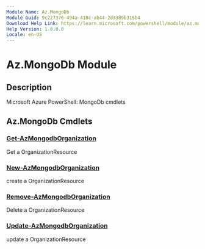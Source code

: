 ```yaml
---
Module Name: Az.MongoDb
Module Guid: 9c227376-494a-418c-ab44-2d3389b315b4
Download Help Link: https://learn.microsoft.com/powershell/module/az.mongodb
Help Version: 1.0.0.0
Locale: en-US
---
```


# Az.MongoDb Module
## Description
Microsoft Azure PowerShell: MongoDb cmdlets

## Az.MongoDb Cmdlets
### [Get-AzMongodbOrganization](Get-AzMongodbOrganization.md)
Get a OrganizationResource

### [New-AzMongodbOrganization](New-AzMongodbOrganization.md)
create a OrganizationResource

### [Remove-AzMongodbOrganization](Remove-AzMongodbOrganization.md)
Delete a OrganizationResource

### [Update-AzMongodbOrganization](Update-AzMongodbOrganization.md)
update a OrganizationResource


